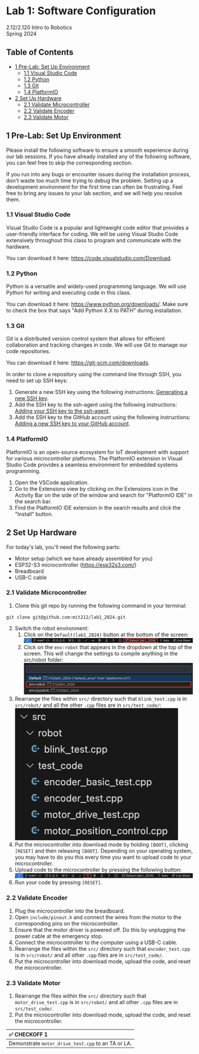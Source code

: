 # Lab 1: Software Configuration

2.12/2.120 Intro to Robotics  
Spring 2024

## Table of Contents
- [1 Pre-Lab: Set Up Environment](#1-pre-lab-set-up-environment)
  - [1.1 Visual Studio Code](#11-visual-studio-code)
  - [1.2 Python](#12-python)
  - [1.3 Git](#13-git)
  - [1.4 PlatformIO](#14-platformio)
- [2 Set Up Hardware](#2-set-up-hardware)
  - [2.1 Validate Microcontroller](#21-validate-microcontroller)
  - [2.2 Validate Encoder](#22-validate-encoder)
  - [2.3 Validate Motor](#23-validate-motor)

## 1 Pre-Lab: Set Up Environment
Please install the following software to ensure a smooth experience during our lab sessions. If you have already installed any of the following software, you can feel free to skip the corresponding section.

If you run into any bugs or encounter issues during the installation process, don't waste too much time trying to debug the problem. Setting up a development environment for the first time can often be frustrating. Feel free to bring any issues to your lab section, and we will help you resolve them.

### 1.1 Visual Studio Code

Visual Studio Code is a popular and lightweight code editor that provides a user-friendly interface for coding. We will be using Visual Studio Code extensively throughout this class to program and communicate with the hardware.

You can download it here: https://code.visualstudio.com/Download. 

### 1.2 Python

Python is a versatile and widely-used programming language. We will use Python for writing and executing code in this class.

You can download it here: https://www.python.org/downloads/. Make sure to check the box that says "Add Python X.X to PATH" during installation.

### 1.3 Git

Git is a distributed version control system that allows for efficient collaboration and tracking changes in code. We will use Git to manage our code repositories.

You can download it here: https://git-scm.com/downloads.

In order to clone a repository using the command line through SSH, you need to set up SSH keys:
1. Generate a new SSH key using the following instructions: [Generating a new SSH key](https://docs.github.com/en/authentication/connecting-to-github-with-ssh/generating-a-new-ssh-key-and-adding-it-to-the-ssh-agent#generating-a-new-ssh-key).
2. Add the SSH key to the ssh-agent using the following instructions: [Adding your SSH key to the ssh-agent](https://docs.github.com/en/authentication/connecting-to-github-with-ssh/generating-a-new-ssh-key-and-adding-it-to-the-ssh-agent#adding-your-ssh-key-to-the-ssh-agent).
3. Add the SSH key to the GitHub account using the following instructions: [Adding a new SSH key to your GitHub account](https://docs.github.com/en/authentication/connecting-to-github-with-ssh/adding-a-new-ssh-key-to-your-github-account).

### 1.4 PlatformIO

PlatformIO is an open-source ecosystem for IoT development with support for various microcontroller platforms. The PlatformIO extension in Visual Studio Code provides a seamless environment for embedded systems programming.

1. Open the VSCode application.
2. Go to the Extensions view by clicking on the Extensions icon in the Activity Bar on the side of the window and search for "PlatformIO IDE" in the search bar.
3. Find the PlatformIO IDE extension in the search results and click the "Install" button.

## 2 Set Up Hardware

For today's lab, you'll need the following parts:
- Motor setup (which we have already assembled for you)
- ESP32-S3 microcontroller (https://esp32s3.com/)
- Breadboard
- USB-C cable

### 2.1 Validate Microcontroller
1. Clone this git repo by running the following command in your terminal: 
```
git clone git@github.com:mit212/lab1_2024.git
```
2. Switch the robot environment:
   1. Click on the `Default(lab1_2024)` button at the bottom of the screen:  
  ![](./.images/robot_env1.png)  
   2. Click on the `env:robot` that appears in the dropdown at the top of the screen. This will change the settings to compile anything in the src/robot folder:  
  ![](./.images/robot_env2.png)  
3. Rearrange the files within `src/` directory such that `blink_test.cpp` is in `src/robot/` and all the other `.cpp` files are in `src/test_code/`:  
  ![](./.images/blink_test.png)  
4. Put the microcontroller into download mode by holding `[BOOT]`, clicking `[RESET]` and then releasing `[BOOT]`. Depending on your operating system, you may have to do you this every time you want to upload code to your microcontroller.
5. Upload code to the microcontroller by pressing the following button:  
  ![](./.images/upload.png)  
6. Run your code by pressing `[RESET]`.

### 2.2 Validate Encoder
1. Plug the microcontroller into the breadboard.
2. Open `include/pinout.h` and connect the wires from the motor to the corresponding pins on the microcontroller.
3. Ensure that the motor driver is powered off. Do this by unplugging the power cable at the emergency stop.
4. Connect the microcontroller to the computer using a USB-C cable.
5. Rearrange the files within the `src/` directory such that `encoder_test.cpp` is in `src/robot/` and all other `.cpp` files are in `src/test_code/`.
6. Put the microcontroller into download mode, upload the code, and reset the microcontroller.

### 2.3 Validate Motor
1. Rearrange the files within the `src/` directory such that `motor_drive_test.cpp` is in `src/robot/` and all other `.cpp` files are in `src/test_code/`.
2. Put the microcontroller into download mode, upload the code, and reset the microcontroller.

| :white_check_mark: CHECKOFF 1                      |
|:---------------------------------------------------|
| Demonstrate `motor_drive_test.cpp` to an TA or LA. |
